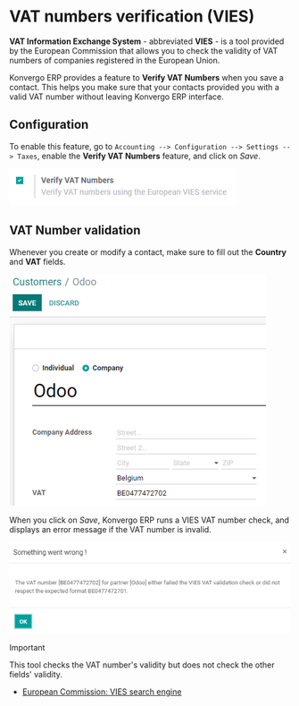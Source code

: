 # VAT numbers verification (VIES)

**VAT Information Exchange System** - abbreviated **VIES** - is a tool
provided by the European Commission that allows you to check the
validity of VAT numbers of companies registered in the European Union.

Konvergo ERP provides a feature to **Verify VAT Numbers** when you save a
contact. This helps you make sure that your contacts provided you with a
valid VAT number without leaving Konvergo ERP interface.

## Configuration

To enable this feature, go to
`Accounting --> Configuration --> Settings --> Taxes`, enable the
**Verify VAT Numbers** feature, and click on *Save*.

<img src="vat_verification/vat-validation-configuration.png"
class="align-center"
alt="Enable &quot;Verify VAT Numbers&quot; in Konvergo ERP Accounting" />

## VAT Number validation

Whenever you create or modify a contact, make sure to fill out the
**Country** and **VAT** fields.

<img src="vat_verification/vat-validation-contact-form.png"
class="align-center"
alt="Fill out the contact form with the country and VAT number before clicking on *Save*" />

When you click on *Save*, Konvergo ERP runs a VIES VAT number check, and
displays an error message if the VAT number is invalid.

<img src="vat_verification/vat-validation-error.png"
class="align-center"
alt="Konvergo ERP displays an error message instead of saving when the VAT number is invalid" />

> [!IMPORTANT]
> This tool checks the VAT number's validity but does not check the
> other fields' validity.

<div class="seealso">

- [European Commission: VIES search
  engine](https://ec.europa.eu/taxation_customs/vies/vatRequest.html)

</div>
